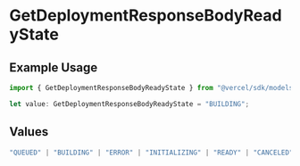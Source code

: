 # GetDeploymentResponseBodyReadyState

## Example Usage

```typescript
import { GetDeploymentResponseBodyReadyState } from "@vercel/sdk/models/operations";

let value: GetDeploymentResponseBodyReadyState = "BUILDING";
```

## Values

```typescript
"QUEUED" | "BUILDING" | "ERROR" | "INITIALIZING" | "READY" | "CANCELED"
```